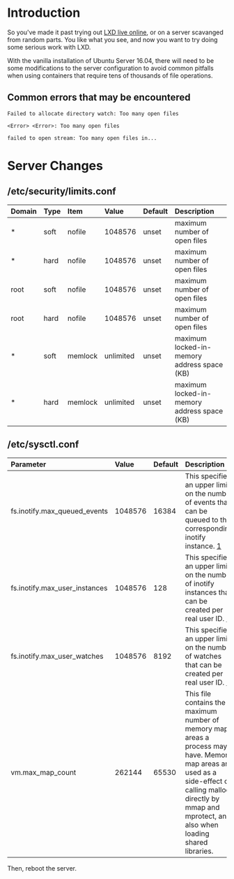 # Introduction
So you've made it past trying out [LXD live online](https://linuxcontainers.org/lxd/try-it/), 
or on a server scavanged from random parts. You like what you see, 
and now you want to try doing some serious work with LXD.

With the vanilla installation of Ubuntu Server 16.04, there will 
need to be some modifications to the server configuration to avoid 
common pitfalls when using containers that require tens of thousands 
of file operations.


## Common errors that may be encountered

`Failed to allocate directory watch: Too many open files`

`<Error> <Error>: Too many open files`

`failed to open stream: Too many open files in...`


# Server Changes
## /etc/security/limits.conf

Domain  | Type  | Item    | Value     | Default   | Description
:-----  | :---  | :----   | :-------- | :-------- | :----------
*       | soft  | nofile  | 1048576   | unset     | maximum number of open files
*       | hard  | nofile  | 1048576   | unset     | maximum number of open files
root    | soft  | nofile  | 1048576   | unset     | maximum number of open files
root    | hard  | nofile  | 1048576   | unset     | maximum number of open files
*       | soft  | memlock | unlimited | unset     | maximum locked-in-memory address space (KB)
*       | hard  | memlock | unlimited | unset     | maximum locked-in-memory address space (KB)


## /etc/sysctl.conf

Parameter                     | Value     | Default | Description
:-----                        | :---      | :---    | :---     
fs.inotify.max_queued_events  | 1048576   | 16384   | This specifies an upper limit on the number of events that can be queued to the corresponding inotify instance. [1]
fs.inotify.max_user_instances | 1048576   | 128     | This specifies an upper limit on the number of inotify instances that can be created per real user ID. [1]
fs.inotify.max_user_watches   | 1048576   | 8192    | This specifies an upper limit on the number of watches that can be created per real user ID. [1]
vm.max_map_count              | 262144    | 65530   | This file contains the maximum number of memory map areas a process may have. Memory map areas are used as a side-effect of calling malloc, directly by mmap and mprotect, and also when loading shared libraries.


Then, reboot the server.


[1]: http://man7.org/linux/man-pages/man7/inotify.7.html

